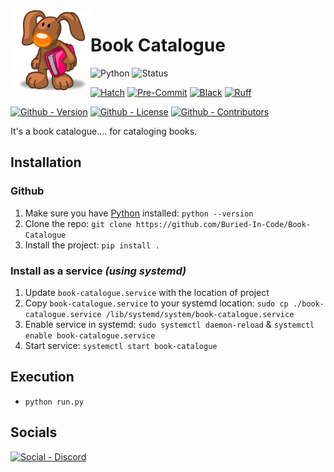 <img src="./static/logo.png" align="left" width="128" height="128" alt="Book Manager Logo"/>

# Book Catalogue

![Python](https://img.shields.io/badge/Python-3.11-green?style=flat-square)
![Status](https://img.shields.io/badge/Status-Beta-yellowgreen?style=flat-square)

[![Hatch](https://img.shields.io/badge/Packaging-Hatch-4051b5?style=flat-square)](https://github.com/pypa/hatch)
[![Pre-Commit](https://img.shields.io/badge/Pre--Commit-Enabled-informational?style=flat-square&logo=pre-commit)](https://github.com/pre-commit/pre-commit)
[![Black](https://img.shields.io/badge/Code--Style-Black-000000?style=flat-square)](https://github.com/psf/black)
[![Ruff](https://img.shields.io/badge/Linter-Ruff-informational?style=flat-square)](https://github.com/charliermarsh/ruff)

[![Github - Version](https://img.shields.io/github/v/tag/Buried-In-Code/Book-Catalogue?logo=Github&label=Version&style=flat-square)](https://github.com/Buried-In-Code/Book-Catalogue/tags)
[![Github - License](https://img.shields.io/github/license/Buried-In-Code/Book-Catalogue?logo=Github&label=License&style=flat-square)](https://opensource.org/licenses/MIT)
[![Github - Contributors](https://img.shields.io/github/contributors/Buried-In-Code/Book-Catalogue?logo=Github&label=Contributors&style=flat-square)](https://github.com/Buried-In-Code/Book-Catalogue/graphs/contributors)

It's a book catalogue.... for cataloging books.

## Installation

### Github

1. Make sure you have [Python](https://www.python.org/) installed: `python --version`
2. Clone the repo: `git clone https://github.com/Buried-In-Code/Book-Catalogue`
3. Install the project: `pip install .`

### Install as a service _(using systemd)_

1. Update `book-catalogue.service` with the location of project
2. Copy `book-catalogue.service` to your systemd location: `sudo cp ./book-catalogue.service /lib/systemd/system/book-catalogue.service`
3. Enable service in systemd: `sudo systemctl daemon-reload` & `systemctl enable book-catalogue.service`
4. Start service: `systemctl start book-catalogue`

## Execution

- `python run.py`

## Socials

[![Social - Discord](https://img.shields.io/discord/618581423070117932?color=7289DA&label=The-DEV-Environment&logo=discord&style=for-the-badge)](https://discord.gg/nqGMeGg)
